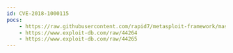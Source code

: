 ```yaml
---
id: CVE-2018-1000115
pocs:
    - https://raw.githubusercontent.com/rapid7/metasploit-framework/master/modules/auxiliary/scanner/memcached/memcached_amp.rb
    - https://www.exploit-db.com/raw/44264
    - https://www.exploit-db.com/raw/44265
---
```

